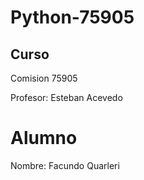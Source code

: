 # Python-75905

## Curso

Comision 75905

Profesor: Esteban Acevedo

# Alumno

Nombre: Facundo Quarleri

